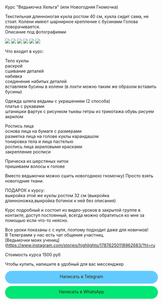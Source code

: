 Курс "Ведьмочка Хельга" (или Новогодняя Гномочка)

Текстильная длинноногая кукла ростом 40 см, кукла сидит сама, не стоит.
Колени имеют шарнирное крепление с бусинами
Голова поворачивается.   
Описание под фотографиями   

![](HELGA.jpg) ![](helga1.jpg) ![](helga2.jpg) ![](helga3.jpg) ![](helga4.jpg) ![](helga5.jpg)

Что входит в курс:

Тело куклы   
	раскрой  
	сшивание деталей  
	набивка  
	соединение набитых деталей  
  вставляем бусины в колени (в локти можно таким же образом вставить бусины)
  
Одежда
	шляпа ведьмы с украшением (2 способа)   
  платье с рукавами  
	штанишки
  фартук с рисунком тыквы
  гетры из трикотажа
  обувь рисуем акрилом
  
Роспись лица  
	основа лица на бумаге с размерами  
	разметка лица на голове куклы карандашом  
	тонировка тела и лица пастелью  
	роспись лица акриловыми красками  
	закрепление росписи 
  
Прическа из шерстяных ниток   
  пришиваем волосы к голове   

Вместо ведьмочки можно сшить новогоднюю гномочку) Просто взять новогодние ткани.   

ПОДАРОК к курсу:   
выкройка этой же куклы ростом 32 см (выкройка длинноножка,выкройка ботинок к ней без описания) 

Курс подробный и состоит из видео-уроков в закрытой группе в контакте, 
доступ постоянный, всегда можно обратиться ко мне за помощью если что-то неясно.   

Все уроки показаны с с нуля, поэтому подходит даже для новичков!   
В Телеграмм у нас есть чат общения участниц.   
[Ведьмочки моих учениц](https://www.instagram.com/stories/highlights/17876250118962683/?hl=ru

 
Стоимость курса 1500 руб   

Чтобы купить, напишите в удобный для вас мессенджер

  <div style="display: block; margin-left: auto;  margin-right: auto"><div onclick="window.open('https://t.me/tomiris_doll');" style="cursor:pointer;border-width:0;border-style:solid;background-color:#63caff;width:100%;text-align:center;color:#3a1d03;-moz-border-radius: 30px;vertical-align: middle;height: 32px;padding-top: 10px;margin-top: 8px;margin-bottom: 8px;
      -webkit-border-radius:50px;">Написать в Telegram</div></div> 
      
 <div style="display: block; margin-left: auto;  margin-right: auto"><div onclick="window.open('https://api.whatsapp.com/send?phone=+79146975970>');" style="cursor:pointer;border-width:0;border-style:solid;background-color:#01e675;width:100%;text-align:center;color:#3a1d03;-moz-border-radius: 30px;vertical-align: middle;height: 32px;padding-top: 10px;margin-top: 8px;margin-bottom: 8px;
      -webkit-border-radius:50px;">Написать в WhatsApp</div></div>

